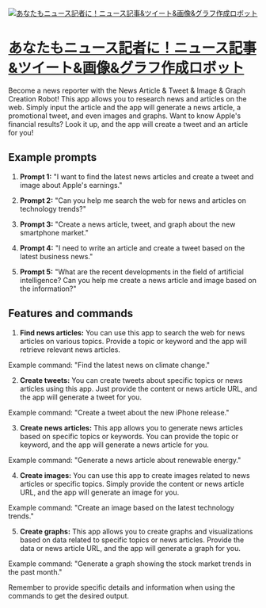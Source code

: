 [![あなたもニュース記者に！ニュース記事&ツイート&画像&グラフ作成ロボット](https://files.oaiusercontent.com/file-5kykzWRPJpxFPGYtqWAKEv65?se=2123-10-18T11%3A49%3A08Z&sp=r&sv=2021-08-06&sr=b&rscc=max-age%3D31536000%2C%20immutable&rscd=attachment%3B%20filename%3DDALL%25C2%25B7E%25202023-11-11%252019.48.43%2520-%2520A%2520professional%2520Caucasian%2520female%2520reporter%2520presenting%2520the%2520news.%2520She%2520stands%2520confidently%2520in%2520front%2520of%2520a%2520generic%2520news%2520studio%2520background%252C%2520devoid%2520of%2520any%2520speci.png&sig=A6jhjl9SXxilF4NUspSU7J9Ln/Rr5WuCJopPDrjuCuI%3D)](https://chat.openai.com/g/g-HR6in7fJW-anatamoniyusuji-zhe-ni-niyusuji-shi-tuito-hua-xiang-gurahuzuo-cheng-robotuto)

# [あなたもニュース記者に！ニュース記事&ツイート&画像&グラフ作成ロボット](https://chat.openai.com/g/g-HR6in7fJW-anatamoniyusuji-zhe-ni-niyusuji-shi-tuito-hua-xiang-gurahuzuo-cheng-robotuto)

Become a news reporter with the News Article & Tweet & Image & Graph Creation Robot! This app allows you to research news and articles on the web. Simply input the article and the app will generate a news article, a promotional tweet, and even images and graphs. Want to know Apple's financial results? Look it up, and the app will create a tweet and an article for you!

## Example prompts

1. **Prompt 1:** "I want to find the latest news articles and create a tweet and image about Apple's earnings."

2. **Prompt 2:** "Can you help me search the web for news and articles on technology trends?"

3. **Prompt 3:** "Create a news article, tweet, and graph about the new smartphone market."

4. **Prompt 4:** "I need to write an article and create a tweet based on the latest business news."

5. **Prompt 5:** "What are the recent developments in the field of artificial intelligence? Can you help me create a news article and image based on the information?"

## Features and commands

1. **Find news articles:** You can use this app to search the web for news articles on various topics. Provide a topic or keyword and the app will retrieve relevant news articles.

Example command: "Find the latest news on climate change."

2. **Create tweets:** You can create tweets about specific topics or news articles using this app. Just provide the content or news article URL, and the app will generate a tweet for you.

Example command: "Create a tweet about the new iPhone release."

3. **Create news articles:** This app allows you to generate news articles based on specific topics or keywords. You can provide the topic or keyword, and the app will generate a news article for you.

Example command: "Generate a news article about renewable energy."

4. **Create images:** You can use this app to create images related to news articles or specific topics. Simply provide the content or news article URL, and the app will generate an image for you.

Example command: "Create an image based on the latest technology trends."

5. **Create graphs:** This app allows you to create graphs and visualizations based on data related to specific topics or news articles. Provide the data or news article URL, and the app will generate a graph for you.

Example command: "Generate a graph showing the stock market trends in the past month."

Remember to provide specific details and information when using the commands to get the desired output.